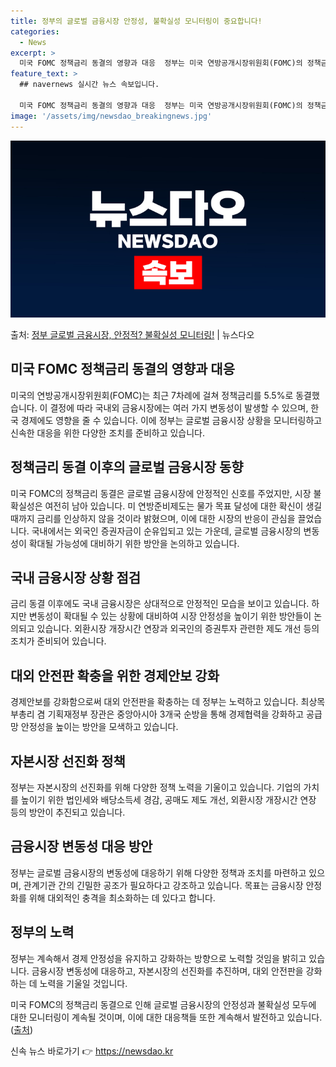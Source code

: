 ```yaml
---
title: 정부의 글로벌 금융시장 안정성, 불확실성 모니터링이 중요합니다!
categories:
  - News
excerpt: >
  미국 FOMC 정책금리 동결의 영향과 대응  정부는 미국 연방공개시장위원회(FOMC)의 정책금리 동결 이후 …
feature_text: >
  ## navernews 실시간 뉴스 속보입니다.

  미국 FOMC 정책금리 동결의 영향과 대응  정부는 미국 연방공개시장위원회(FOMC)의 정책금리 동결 이후 …
image: '/assets/img/newsdao_breakingnews.jpg'
---
```


![뉴스다오 속보](/assets/img/newsdao_breakingnews.jpg)

<p>출처: <a href="https://newsdao.kr/4228" rel="dofollow">정부 글로벌 금융시장, 안정적? 불확실성 모니터링!</a> | 뉴스다오</p>

## 미국 FOMC 정책금리 동결의 영향과 대응

미국의 연방공개시장위원회(FOMC)는 최근 7차례에 걸쳐 정책금리를 5.5%로 동결했습니다. 이 결정에 따라 국내외 금융시장에는 여러 가지 변동성이 발생할 수 있으며, 한국 경제에도 영향을 줄 수 있습니다. 이에 정부는 글로벌 금융시장 상황을 모니터링하고 신속한 대응을 위한 다양한 조치를 준비하고 있습니다.

## 정책금리 동결 이후의 글로벌 금융시장 동향
미국 FOMC의 정책금리 동결은 글로벌 금융시장에 안정적인 신호를 주었지만, 시장 불확실성은 여전히 남아 있습니다. 미 연방준비제도는 물가 목표 달성에 대한 확신이 생길 때까지 금리를 인상하지 않을 것이라 밝혔으며, 이에 대한 시장의 반응이 관심을 끌었습니다. 국내에서는 외국인 증권자금이 순유입되고 있는 가운데, 글로벌 금융시장의 변동성이 확대될 가능성에 대비하기 위한 방안을 논의하고 있습니다.

## 국내 금융시장 상황 점검
금리 동결 이후에도 국내 금융시장은 상대적으로 안정적인 모습을 보이고 있습니다. 하지만 변동성이 확대될 수 있는 상황에 대비하여 시장 안정성을 높이기 위한 방안들이 논의되고 있습니다. 외환시장 개장시간 연장과 외국인의 증권투자 관련한 제도 개선 등의 조치가 준비되어 있습니다.

## 대외 안전판 확충을 위한 경제안보 강화
경제안보를 강화함으로써 대외 안전판을 확충하는 데 정부는 노력하고 있습니다. 최상목 부총리 겸 기획재정부 장관은 중앙아시아 3개국 순방을 통해 경제협력을 강화하고 공급망 안정성을 높이는 방안을 모색하고 있습니다.

## 자본시장 선진화 정책
정부는 자본시장의 선진화를 위해 다양한 정책 노력을 기울이고 있습니다. 기업의 가치를 높이기 위한 법인세와 배당소득세 경감, 공매도 제도 개선, 외환시장 개장시간 연장 등의 방안이 추진되고 있습니다.

## 금융시장 변동성 대응 방안
정부는 글로벌 금융시장의 변동성에 대응하기 위해 다양한 정책과 조치를 마련하고 있으며, 관계기관 간의 긴밀한 공조가 필요하다고 강조하고 있습니다. 목표는 금융시장 안정화를 위해 대외적인 충격을 최소화하는 데 있다고 합니다.

## 정부의 노력
정부는 계속해서 경제 안정성을 유지하고 강화하는 방향으로 노력할 것임을 밝히고 있습니다. 금융시장 변동성에 대응하고, 자본시장의 선진화를 추진하며, 대외 안전판을 강화하는 데 노력을 기울일 것입니다.

미국 FOMC의 정책금리 동결으로 인해 글로벌 금융시장의 안정성과 불확실성 모두에 대한 모니터링이 계속될 것이며, 이에 대한 대응책들 또한 계속해서 발전하고 있습니다. ([출처](https://newsdao.kr/4228)) 

신속 뉴스 바로가기 👉 <a href="https://newsdao.kr" rel="dofollow">https://newsdao.kr</a>


